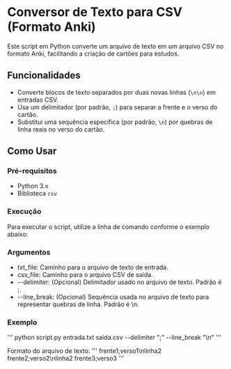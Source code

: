 # Conversor de Texto para CSV (Formato Anki)

Este script em Python converte um arquivo de texto em um arquivo CSV no formato Anki, facilitando a criação de cartões para estudos.

## Funcionalidades

- Converte blocos de texto separados por duas novas linhas (`\n\n`) em entradas CSV.
- Usa um delimitador (por padrão, `;`) para separar a frente e o verso do cartão.
- Substitui uma sequência específica (por padrão, `\n`) por quebras de linha reais no verso do cartão.

## Como Usar

### Pré-requisitos

- Python 3.x
- Biblioteca `csv`

### Execução


Para executar o script, utilize a linha de comando conforme o exemplo abaixo:



<!-- 
```bash
python script.py <caminho_para_arquivo_txt> <caminho_para_arquivo_csv> [--delimiter <delimitador>] [--line_break <quebra_de_linha>] -->


### Argumentos
* txt_file: Caminho para o arquivo de texto de entrada.
* csv_file: Caminho para o arquivo CSV de saída.
* --delimiter: (Opcional) Delimitador usado no arquivo de texto. Padrão é ;.
* --line_break: (Opcional) Sequência usada no arquivo de texto para representar quebras de linha. Padrão é \n.

### Exemplo
'''
python script.py entrada.txt saida.csv --delimiter ";" --line_break "\\n"
'''

Formato do arquivo de texto:
'''
frente1;verso1\\nlinha2
frente2;verso2\\nlinha2
frente3;verso3
'''